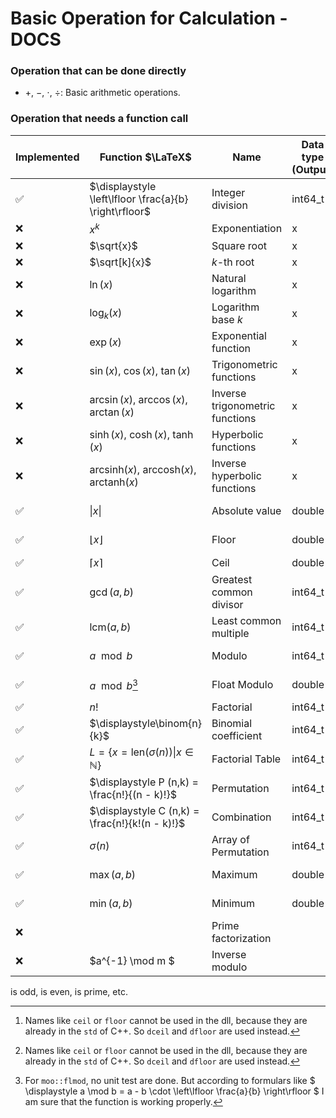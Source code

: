 # Basic Operation for Calculation - DOCS

### Operation that can be done directly

- $+$, $-$, $\cdot$, $\div$: Basic arithmetic operations.

### Operation that needs a function call

| Implemented | Function $\LaTeX$                                                           | Name                            | Data type (Output) | Data type (Input) | Unit Test | Function Call                   | Api           | Dll                   | Supported Api | Notes |
|-------------|-----------------------------------------------------------------------------|---------------------------------|--------------------|-------------------|-----------|---------------------------------|---------------|-----------------------|---------------|-------|
| ✅           | $\displaystyle \left\lfloor \frac{a}{b} \right\rfloor$                      | Integer division                | int64_t            | double, double    | ✅         | `moo::idiv`                     | `idiv`        | `idiv`                | Java, Python  |       |
| ❌           | $x^k$                                                                       | Exponentiation                  | x                  | x, x              | ❌         | `moo::pow`                      |               |                       |               |       |
| ❌           | $\sqrt{x}$                                                                  | Square root                     | x                  | x                 | ❌         | `moo::sqrt`                     |               |                       |               |       |
| ❌           | $\sqrt[k]{x}$                                                               | $k$-th root                     | x                  | x, x              | ❌         | `moo::sqrtk`                    |               |                       |               |       |
| ❌           | $\ln(x)$                                                                    | Natural logarithm               | x                  | x                 | ❌         | `moo::ln`                       |               |                       |               |       |
| ❌           | $\log_k(x)$                                                                 | Logarithm base $k$              | x                  | x, x              | ❌         | `moo::log`                      |               |                       |               |       |
| ❌           | $\exp(x)$                                                                   | Exponential function            | x                  | x                 | ❌         | `moo::exp`                      |               |                       |               |       |
| ❌           | $\sin(x)$, $\cos(x)$, $\tan(x)$                                             | Trigonometric functions         | x                  | x                 | ❌         | `mod::sin`, etc.                |               |                       |               |       |
| ❌           | $\arcsin(x)$, $\arccos(x)$, $\arctan(x)$                                    | Inverse trigonometric functions | x                  | x                 | ❌         |                                 |               |                       |               |       |
| ❌           | $\sinh(x)$, $\cosh(x)$, $\tanh(x)$                                          | Hyperbolic functions            | x                  | x                 | ❌         |                                 |               |                       |               |       |
| ❌           | $\mathrm{arcsinh}(x)$, $\mathrm{arccosh}(x)$, $\mathrm{arctanh}(x)$         | Inverse hyperbolic functions    | x                  | x                 | ❌         |                                 |               |                       |               |       |
| ✅           | $\vert x \vert$                                                             | Absolute value                  | double             | double            | ✅         | `moo::absolute`                 | `abs`         | `absolute`            | Java, Python  |       |
| ✅           | $\lfloor x \rfloor$                                                         | Floor                           | double             | double            | ✅         | `moo::floor`                    | `floor`       | `dfloor`[^2]          | Java, Python  |       |
| ✅           | $\lceil x \rceil$                                                           | Ceil                            | double             | double            | ✅         | `moo::ceil`                     | `ceil`        | `dceil`[^2]           | Python        |       |
| ✅           | $\gcd(a, b)$                                                                | Greatest common divisor         | int64_t            | int64_t, int64_t  | ✅         | `moo::gcd`                      | `gcd`         | `gcd`                 | Python        |       |
| ✅           | $\mathrm{lcm}(a, b)$                                                        | Least common multiple           | int64_t            | int64_t, int64_t  | ✅         | `moo::lcm`                      | `lcm`         | `lcm`                 | Python        |       |
| ✅           | $a \mod b$                                                                  | Modulo                          | int64_t            | int64_t, int64_t  | ✅         | `moo::mod`                      | `mod`         | `mod`                 | Python        |       |
| ✅           | $a \mod b$[^1]                                                              | Float Modulo                    | double             | double, double    | ✅         | `moo::flmod`                    | `flmod`       | `flmod`               | Python        |       |
| ✅           | $n!$                                                                        | Factorial                       | int64_t            | int               | ✅         | `moo::fac`                      | `fac`         | `fac`                 | Python        |       |
| ✅           | $\displaystyle\binom{n}{k}$                                                 | Binomial coefficient            | int64_t            | int64_t, int64_t  | ✅         | `moo::binom`                    | `binom`       | `binom`               | Python        |       |
| ✅           | $\displaystyle L = \{ x = \mathrm{len}(\sigma(n)) \vert x \in \mathbb{N}\}$ | Factorial Table                 | int64_t*           | int               | ✅         | `moo::factable` `moo::clearptr` | `factable`    | `factable` `clearptr` | Python        |       |
| ✅           | $\displaystyle P (n,k) = \frac{n!}{(n - k)!}$                               | Permutation                     | int64_t            | int, int          | ✅         | `moo::permutation`              | `permutation` | `permutation`         | Python        |       |
| ✅           | $\displaystyle C (n,k) = \frac{n!}{k!(n - k)!}$                             | Combination                     | int64_t            | int, int          | ✅         | `moo::combination`              | `combination` | `combination`         | Python        |       |
| ✅           | $\displaystyle\sigma(n)$                                                    | Array of Permutation            | int64_t*           | int               | ✅         | `moo::genPerm` `moo::freePerm`  | `genPerm`     | `genPerm` `freePerm`  | Python        |       |
| ✅           | $\max(a,b)$                                                                 | Maximum                         | double             | double, double    | ✅         | `moo::max`                      | `max`         | `max`                 | Python        |       |
| ✅           | $\min(a,b)$                                                                 | Minimum                         | double             | double, double    | ✅         | `moo::min`                      | `min`         | `min`                 | Python        |       |
| ❌           |                                                                             | Prime factorization             |                    |                   | ❌         |                                 |               |                       |               |       |
| ❌           | $a^{-1} \mod m $                                                            | Inverse modulo                  |                    |                   | ❌         |                                 |               |                       |               |       |

is odd, is even, is prime, etc.

[^1]: For `moo::flmod`, no unit test are done. But according to formulars
like $ \displaystyle a \mod b = a - b \cdot \left\lfloor \frac{a}{b} \right\rfloor $ I am sure that the function is
working
properly.
[^2]: Names like `ceil` or `floor` cannot be used in the dll, because they are already in the `std` of C++. So `dceil`
and `dfloor` are used instead.